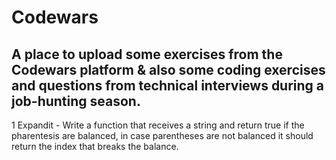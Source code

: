 # Codewars

## A place to upload some exercises from the Codewars platform & also some coding exercises and questions from technical interviews during a job-hunting season. 

1 Expandit - Write a function that receives a string and return true if the pharentesis are
balanced, in case parentheses are not balanced it should return the index that breaks the balance.
